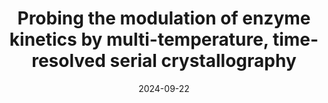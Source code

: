 ---
title: "Probing the modulation of enzyme kinetics by multi-temperature, time-resolved serial crystallography"
date: "2024-09-22"
authors: "Schulz EC, Prester A, von Stetten D, Gore G, Hatton CE, Bartels K, Leimkohl JP, Schikora H, Ginn HM, Tellkamp F, Mehrabi P"
reviewers: "Fraser JS"
image: "/static/img/reviews/2024_schulz.png"

peer-review:
 - biorxiv_version: "2021.11.07.467596v3"
 - prereview: "13826411"
---